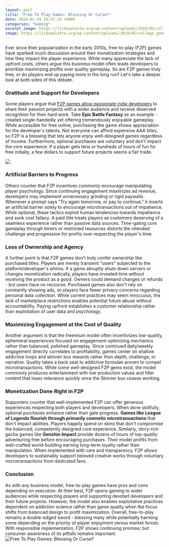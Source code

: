 ```yaml
---
layout: post
title: "Free To Play Games: Blessing Or Curse?"
date: 2024-01-29 19:57:39 +0000
categories: "Gaming"
excerpt_image: https://ljcdspalette.org/wp-content/uploads/2019/05/college_gamers.jpg
image: https://ljcdspalette.org/wp-content/uploads/2019/05/college_gamers.jpg
---
```


Ever since their popularization in the early 2010s, free-to-play (F2P) games have sparked much discussion around their monetization strategies and how they impact the player experience. While many appreciate the lack of upfront costs, others argue this business model often leads developers to prioritize maximizing profits over quality gameplay. So are F2P games truly free, or do players end up paying more in the long run? Let's take a deeper look at both sides of this debate.
### Gratitude and Support for Developers  
Some players argue that [F2P games allow passionate indie developers](https://store.fi.io.vn/chihuahuas-jack-chi-dog-bacon-lover-t-chihuahua-dog) to share their passion projects with a wider audience and receive deserved recognition for their hard work. Take **Epic Battle Fantasy** as an example - created single-handedly yet offering tremendously enjoyable gameplay. While accessible for free online, purchasing the game shows appreciation for the developer's talents. Not everyone can afford expensive AAA titles, so F2P is a blessing that lets anyone enjoy well-designed games regardless of income. Furthermore, optional purchases are voluntary and don't impact the core experience. If a player gets tens or hundreds of hours of fun for free initially, a few dollars to support future projects seems a fair trade.

![](https://spinthewheel.app/assets/images/preview/blessing-or-curse.png)
### Artificial Barriers to Progress 
Others counter that F2P incentives commonly encourage manipulating player psychology. Since continuing engagement maximizes ad revenue, developers may implement unnecessary grinding or rigid paywalls. Whenever a prompt says "Try again tomorrow, or pay to continue," it inserts an artificial barrier solely to encourage microtransactions out of impatience. While optional, these tactics exploit human tendencies towards impatience and sunk cost fallacy. A paid title treats players as customers deserving of a seamless experience rather than passive data sources. Time-gating core gameplay through timers or restricted resources distorts the intended challenge and progression for profits over respecting the player's time.
### Loss of Ownership and Agency
A further point is that F2P games don't truly confer ownership like purchased titles. Players are merely transient "users" subjected to the platform/developer's whims. If a game abruptly shuts down servers or changes monetization radically, players have invested time without receiving the product as a good. Owners could demand changes or refunds - but users have no recourse. Purchased games also don't rely on constantly showing ads, so players face fewer privacy concerns regarding personal data collection. While current practices may seem innocuous, the lack of marketplace restrictions enables potential future abuse without accountability. Paying upfront establishes a customer relationship rather than exploitation of user data and psychology.
### Maximizing Engagement at the Cost of Quality
Another argument is that the freemium model often incentivizes low-quality, ephemeral experiences focused on engagement-optimizing mechanics rather than balanced, polished gameplay. Since continued daily/weekly engagement directly correlates to profitability, games center on shallow addictive loops and skinner box rewards rather than depth, challenge, or narrative. Quality takes a back seat to addictive formulae proven to compel microtransactions. While some well-designed F2P gems exist, the model commonly produces entertainment with low production values and filler content that loses relevance quickly once the Skinner box ceases working.
### Monetization Done Right in F2P 
Supporters counter that well-implemented F2P can offer generous experiences respecting both players and developers. When done skillfully, optional purchases enhance rather than gate progress. **Games like League of Legends flourish through primarily cosmetic microtransactions** that don't impact abilities. Players happily spend on skins that don't compromise the balanced, competently designed core experience. Similarly, story-rich gacha games like **Genshin Impact** provide dozens of hours of top-quality adventuring free before encouraging purchases. Their model profits from well-crafted world-building earning long-term loyalty rather than manipulation. When implemented with care and transparency, F2P allows developers to sustainably support beloved creative works through voluntary microtransactions from dedicated fans.
### Conclusion
As with any business model, free-to-play games have pros and cons depending on execution. At their best, F2P opens gaming to wider audiences while respecting players and supporting devoted developers and their future projects. However, the model also enables exploitative practices dependent on addiction science rather than game quality when the focus shifts from balanced design to profit maximization. Overall, free-to-play remains a double-edged sword - blessing many while potentially harming some depending on the priority of player enjoyment versus market forces. With responsible implementation, F2P shows continuing promise; but consumer awareness of its pitfalls remains important.
![Free To Play Games: Blessing Or Curse?](https://ljcdspalette.org/wp-content/uploads/2019/05/college_gamers.jpg)